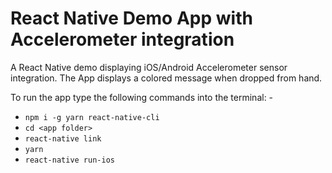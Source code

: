 # **React Native Demo App with Accelerometer integration**

A React Native demo displaying iOS/Android Accelerometer sensor integration. The App displays a colored message when dropped from hand.

To run the app type the following commands into the terminal: -

* `npm i -g yarn react-native-cli`
* `cd <app folder>`
* `react-native link`
* `yarn`
* `react-native run-ios`
